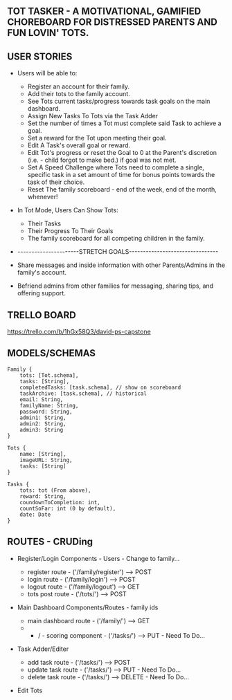 ## TOT TASKER - A MOTIVATIONAL, GAMIFIED CHOREBOARD FOR DISTRESSED PARENTS AND FUN LOVIN' TOTS.

## USER STORIES
* Users will be able to:
	* Register an account for their family.
	* Add their tots to the family account.
	* See Tots current tasks/progress towards task goals on the main dashboard.
	* Assign New Tasks To Tots via the Task Adder
	* Set the number of times a Tot must complete said Task to achieve a goal.
	* Set a reward for the Tot upon meeting their goal.
	* Edit A Task's overall goal or reward. 
	* Edit Tot's progress or reset the Goal to 0 at the Parent's discretion (i.e. - child forgot to make bed.) if goal was not met.  
	* Set A Speed Challenge where Tots need to complete a single, specific task in a set amount of time for bonus points towards the task of their choice. 
	* Reset The family scoreboard - end of the week, end of the month, whenever!

* In Tot Mode, Users Can Show Tots: 
	* Their Tasks
	* Their Progress To Their Goals
	* The family scoreboard for all competing children in the family.  

* ----------------------STRETCH GOALS--------------------------------

* Share messages and inside information with other Parents/Admins in the family's account.	
* Befriend admins from other families for messaging, sharing tips, and offering support.

## TRELLO BOARD
https://trello.com/b/1hGx58Q3/david-ps-capstone

## MODELS/SCHEMAS 

	Family {
		tots: [Tot.schema],
		tasks: [String],
		completedTasks: [task.schema], // show on scoreboard
		taskArchive: [task.schema], // historical
		email: String, 
		familyName: String,
		password: String,
		admin1: String,
		admin2: String,
		admin3: String
	}

	Tots {
		name: [String],
		imageURL: String,
		tasks: [String]
	}

	Tasks {
		tots: tot (From above),
		reward: String,
		coundownToCompletion: int,
		countSoFar: int (0 by default),
		date: Date
	}

## ROUTES - CRUDing 
* Register/Login Components - Users - Change to family...
	* register route - ('/family/register') --> POST
	* login route - ('/family/login') --> POST
	* logout route - ('/family/logout') --> GET
	* tots post route - ('/tots/<familyId>') --> POST

* Main Dashboard Components/Routes - family ids
	* main dashboard route - ('/family/<familyId>') --> GET
	* + / - scoring component - ('/tasks/<familyId>') --> PUT - Need To Do...

* Task Adder/Editer
	* add task route - ('/tasks/<totId>') --> POST
    * update task route - ('/tasks/<familyId>') --> PUT - Need To Do...
    * delete task route - ('/tasks/<familyId>') --> DELETE - Need To Do...

* Edit Tots



